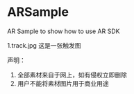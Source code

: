 # ARSample
AR Sample to show how to use AR SDK

1.track.jpg    这是一张触发图


声明：
1. 全部素材来自于网上，如有侵权立即删除
2. 用户不能将素材图片用于商业用途
